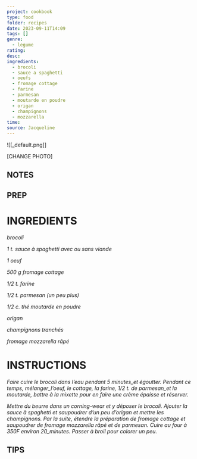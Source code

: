 ```yaml
---
project: cookbook
type: food
folder: recipes
date: 2023-09-11T14:09
tags: []
genre:
  - legume
rating: 
desc: 
ingredients:
  - brocoli
  - sauce a spaghetti
  - oeufs
  - fromage cottage
  - farine
  - parmesan
  - moutarde en poudre
  - origan
  - champignons
  - mozzarella
time: 
source: Jacqueline
---
```


![[_default.png]]

[CHANGE PHOTO]


## NOTES




## PREP


# INGREDIENTS

_brocoli_

_1 t. sauce à spaghetti avec ou_
_sans viande_

_1 oeuf_

_500 g fromage cottage_

_1/2 t. farine_

_1/2 t. parmesan (un peu plus)_

_1/2 c. thé moutarde en poudre_

_origan_

_champignons tranchés_

_fromage mozzarella râpé_


# INSTRUCTIONS

_Faire cuire le brocoli dans l’eau pendant 5_
_minutes_et égoutter. Pendant ce temps,_
_mélanger_l’oeuf, le cottage, la farine, 1/2_
_t. de parmesan_et la moutarde, battre à la_
_mixette pour en faire une crème épaisse et_
_réserver._

_Mettre du beurre dans un corning-wear et y_
_déposer le brocoli. Ajouter la sauce à spaghetti_
_et saupoudrer d’un peu d’origan et_
_mettre les champignons. Par la suite, étendre_
_la préparation de fromage cottage et_
_saupoudrer de fromage mozzarella râpé et_
_de parmesan. Cuire au four à 350F environ_
_20_minutes. Passer à broil pour colorer un peu._

## TIPS



